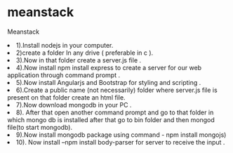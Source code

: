 # meanstack
Meanstack

<li>1).Install nodejs in your computer.</li>
<li>2)create a folder In any drive ( preferable in c ).</li>
<li>3).Now in that folder create a server.js file .</li>
<li>4).Now install npm install express to create a server for our web application through command
prompt .</li>
<li>5).Now install Angularjs and Bootstrap for styling and scripting .</li>
<li>6).Create a public name (not necessarily) folder where server.js file is present on that folder create
an html file.</li>
<li>7).Now download mongodb in your PC .</li>
<li>8). After that open another command prompt and go to that folder in which mongo db is installed
after that go to bin folder and then mongod file(to start mongodb).</li>
<li>9).Now install mongodb package using command - npm install mongojs)</li>
<li>10). Now install –npm install body-parser for server to receive the input .</li>
